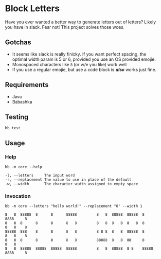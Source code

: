 # Block Letters

Have you ever wanted a better way to generate letters out of letters? Likely you have in slack. Fear
not! This project solves those woes.

## Gotchas

* It seems like slack is really finicky. If you want perfect spacing, the optimal width param is 5
  or 6, provided you use an OS provided emojie.
* Monospaced characters like `8` (or w/e you like) work well
* If you use a regular emojie, but use a code block is **_also_** works just fine.

## Requirements

* Java
* Babashka

## Testing

```shell
bb test
```

## Usage

### Help

```shell
bb -m core --help
```

```text
-l, --letters     The input word
-r, --replacement The value to use in place of the default
-w, --width       The character width assigned to empty space
```

### Invocation

```shell
bb -m core --letters "hello world!" --replacement "8" --width 1
```

```text
8   8  88888  8      8      88888         8   8  88888  88888  8      8888     8    
8   8  8      8      8      8   8         8   8  8   8  8   8  8      8   8    8    
88888  888    8      8      8   8         8 8 8  8   8  88888  8      8   8    8    
8   8  8      8      8      8   8         88888  8   8  88     8      8   8         
8   8  88888  88888  88888  88888         8   8  88888  8 8    88888  8888     8  
```

